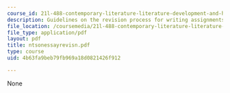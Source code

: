 ```yaml
---
course_id: 21l-488-contemporary-literature-literature-development-and-human-rights-spring-2008
description: Guidelines on the revision process for writing assignments.
file_location: /coursemedia/21l-488-contemporary-literature-literature-development-and-human-rights-spring-2008/4b63fa9beb79fb969a18d0821426f912_ntsonessayrevisn.pdf
file_type: application/pdf
layout: pdf
title: ntsonessayrevisn.pdf
type: course
uid: 4b63fa9beb79fb969a18d0821426f912

---
```

None